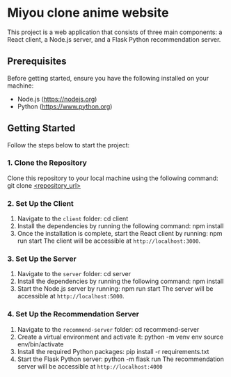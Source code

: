 # Miyou clone anime website

This project is a web application that consists of three main components: a React client, a Node.js server, and a Flask Python recommendation server.

## Prerequisites

Before getting started, ensure you have the following installed on your machine:

- Node.js (https://nodejs.org)
- Python (https://www.python.org)

## Getting Started

Follow the steps below to start the project:

### 1. Clone the Repository

Clone this repository to your local machine using the following command:
git clone [<repository_url>](https://github.com/BaoNguyen1001/anime-website.git)

### 2. Set Up the Client

1. Navigate to the `client` folder:
   cd client
2. Install the dependencies by running the following command:
   npm install
3. Once the installation is complete, start the React client by running:
   npm run start
The client will be accessible at `http://localhost:3000`.

### 3. Set Up the Server

1. Navigate to the `server` folder:
   cd server
2. Install the dependencies by running the following command:
   npm install
3. Start the Node.js server by running:
   npm run start
The server will be accessible at `http://localhost:5000`.

### 4. Set Up the Recommendation Server

1. Navigate to the `recommend-server` folder:
   cd recommend-server
2. Create a virtual environment and activate it:
   python -m venv env
  source env/bin/activate
3. Install the required Python packages:
   pip install -r requirements.txt
4. Start the Flask Python server:
   python -m flask run
The recommendation server will be accessible at `http://localhost:4000`
